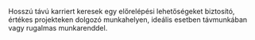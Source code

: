 Hosszú távú karriert keresek egy előrelépési lehetőségeket biztosító, értékes projekteken dolgozó munkahelyen, ideális esetben távmunkában vagy rugalmas munkarenddel.